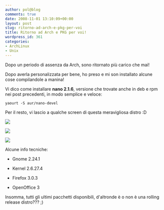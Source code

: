 ```yaml
---
author: pol@blog
comments: true
date: 2008-11-01 13:10:09+00:00
layout: post
slug: ritorno-ad-arch-e-pkg-per-voi
title: Ritorno ad Arch e PKG per voi!
wordpress_id: 361
categories:
- ArchLinux
- Unix
---
```


Dopo un periodo di assenza da Arch, sono ritornato più carico che mai!

Dopo averla personalizzata per bene, ho preso e mi son installato alcune cose compilandole a manina!

Vi dico come installare **nano 2.1.6**, versione che trovate anche in deb e rpm nei post precedenti, in modo semplice e veloce:


`yaourt -S aur/nano-devel`




Per il resto, vi lascio a qualche screen di questa meravigliosa distro :D



[![](http://www.allfreeportal.com/imghost/thumbs/82395Schermata-1.png)](http://www.allfreeportal.com/imghost/viewer.php?id=82395Schermata-1.png)

[![](http://www.allfreeportal.com/imghost/thumbs/29232Schermata.png)](http://www.allfreeportal.com/imghost/viewer.php?id=29232Schermata.png)

[![](http://www.allfreeportal.com/imghost/thumbs/899909Schermata-2.png)](http://www.allfreeportal.com/imghost/viewer.php?id=899909Schermata-2.png)

Alcune info tecniche:



	
  * Gnome 2.24.1

	
  * Kernel 2.6.27.4

	
  * Firefox 3.0.3

	
  * OpenOffice 3


Insomma, tutti gli ultimi pacchetti disponibili, d'altronde è o non è una rolling release distro??? ;)
